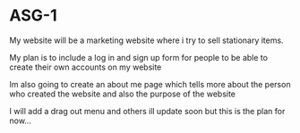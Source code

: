 # ASG-1
My website will be a marketing website where i try to sell stationary items.

My plan is to include a log in and sign up form for people to be able to create their own accounts on my website

Im also going to create an about me page which tells more about the person who created the website and also the purpose of the website

I will add a drag out menu and others ill update soon but this is the plan for now...